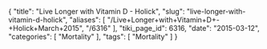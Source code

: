 {
    "title": "Live Longer with Vitamin D - Holick",
    "slug": "live-longer-with-vitamin-d-holick",
    "aliases": [
        "/Live+Longer+with+Vitamin+D+-+Holick+March+2015",
        "/6316"
    ],
    "tiki_page_id": 6316,
    "date": "2015-03-12",
    "categories": [
        "Mortality"
    ],
    "tags": [
        "Mortality"
    ]
}